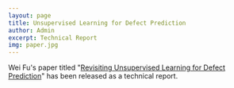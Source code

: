 ```yaml
---
layout: page
title: Unsupervised Learning for Defect Prediction
author: Admin
excerpt: Technical Report
img: paper.jpg
---
```


Wei Fu's paper titled "[Revisiting Unsupervised Learning for Defect Prediction](https://arxiv.org/abs/1703.00132)" has been released as a technical report.
